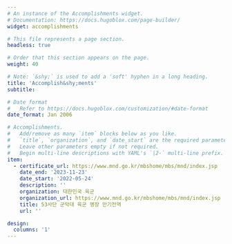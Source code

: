 ```yaml
---
# An instance of the Accomplishments widget.
# Documentation: https://docs.hugoblox.com/page-builder/
widget: accomplishments

# This file represents a page section.
headless: true

# Order that this section appears on the page.
weight: 40

# Note: `&shy;` is used to add a 'soft' hyphen in a long heading.
title: 'Accomplish&shy;ments'
subtitle:

# Date format
#   Refer to https://docs.hugoblox.com/customization/#date-format
date_format: Jan 2006

# Accomplishments.
#   Add/remove as many `item` blocks below as you like.
#   `title`, `organization`, and `date_start` are the required parameters.
#   Leave other parameters empty if not required.
#   Begin multi-line descriptions with YAML's `|2-` multi-line prefix.
item:
  - certificate_url: https://www.mnd.go.kr/mbshome/mbs/mnd/index.jsp
    date_end: '2023-11-23'
    date_start: '2022-05-24'
    description: ''
    organization: 대한민국 육군
    organization_url: https://www.mnd.go.kr/mbshome/mbs/mnd/index.jsp
    title: 53사단 군악대 육군 병장 만기전역
    url: ''

design:
  columns: '1'
---
```

